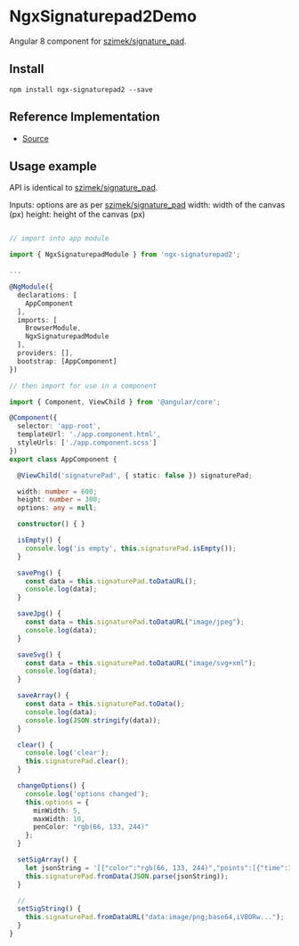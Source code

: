 # NgxSignaturepad2Demo

Angular 8 component for [szimek/signature_pad](https://www.npmjs.com/package/signature_pad).

## Install
`npm install ngx-signaturepad2 --save`

## Reference Implementation
* [Source](https://github.com/jeremyj11/ngx-signaturepad2/)

## Usage example

API is identical to [szimek/signature_pad](https://www.npmjs.com/package/signature_pad).

Inputs:
options are as per [szimek/signature_pad](https://www.npmjs.com/package/signature_pad)
width: width of the canvas (px)
height: height of the canvas (px)

```typescript

// import into app module

import { NgxSignaturepadModule } from 'ngx-signaturepad2';

...

@NgModule({
  declarations: [
    AppComponent
  ],
  imports: [
    BrowserModule,
    NgxSignaturepadModule
  ],
  providers: [],
  bootstrap: [AppComponent]
})

// then import for use in a component

import { Component, ViewChild } from '@angular/core';

@Component({
  selector: 'app-root',
  templateUrl: './app.component.html',
  styleUrls: ['./app.component.scss']
})
export class AppComponent {

  @ViewChild('signaturePad', { static: false }) signaturePad;

  width: number = 600;
  height: number = 300;
  options: any = null;

  constructor() { }

  isEmpty() {
    console.log('is empty', this.signaturePad.isEmpty());
  }

  savePng() {
    const data = this.signaturePad.toDataURL();
    console.log(data);
  }

  saveJpg() {
    const data = this.signaturePad.toDataURL("image/jpeg");
    console.log(data);
  }

  saveSvg() {
    const data = this.signaturePad.toDataURL("image/svg+xml");
    console.log(data);
  }

  saveArray() {
    const data = this.signaturePad.toData();
    console.log(data);
    console.log(JSON.stringify(data));
  }

  clear() {
    console.log('clear');
    this.signaturePad.clear();
  }

  changeOptions() {
    console.log('options changed');
    this.options = {
      minWidth: 5,
      maxWidth: 10,
      penColor: "rgb(66, 133, 244)"
    };
  }

  setSigArray() {
    let jsonString = '[{"color":"rgb(66, 133, 244)","points":[{"time":1582940095394,"x":267,"y":116}]},{"color":"rgb(66, 133, 244)","points":[{"time":1582940096537,"x":297,"y":115}]},{"color":"rgb(66, 133, 244)","points":[{"time":1582940097774,"x":239,"y":135},{"time":1582940097853,"x":240,"y":141},{"time":1582940097885,"x":242,"y":148},{"time":1582940097918,"x":244,"y":153},{"time":1582940097983,"x":248,"y":158},{"time":1582940098033,"x":252,"y":162},{"time":1582940098064,"x":257,"y":165},{"time":1582940098112,"x":264,"y":167},{"time":1582940098144,"x":271,"y":167},{"time":1582940098177,"x":284,"y":168},{"time":1582940098210,"x":295,"y":168},{"time":1582940098244,"x":302,"y":165},{"time":1582940098277,"x":309,"y":161},{"time":1582940098311,"x":315,"y":156},{"time":1582940098343,"x":322,"y":148},{"time":1582940098376,"x":325,"y":142},{"time":1582940098392,"x":330,"y":136},{"time":1582940098442,"x":333,"y":131}]}]';
    this.signaturePad.fromData(JSON.parse(jsonString));
  }

  //
  setSigString() {
    this.signaturePad.fromDataURL("data:image/png;base64,iVBORw...");
  }
}

```
